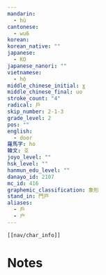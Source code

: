 ```yaml
---
mandarin:
  - hù
cantonese:
  - wu6
korean:
korean_native: ""
japanese:
  - KO
japanese_nanori: ""
vietnamese:
  - hộ
middle_chinese_initial: ɣ
middle_chinese_final: uo
stroke_count: "4"
radical: 戶
skip_number: 2-1-3
grade_level: 2
pos: ""
english:
  - door
羅馬字: ho
韓文: 호
joyo_level: ""
hsk_level: ""
hanmun_edu_level: ""
danayo_id: 2107
mc_id: 416
graphemic_classification: 象形
stand_in: 門戸
aliases:
  - 戶
  - 户
---
```

```meta-bind-embed
[[nav/char_info]]
```

# Notes
